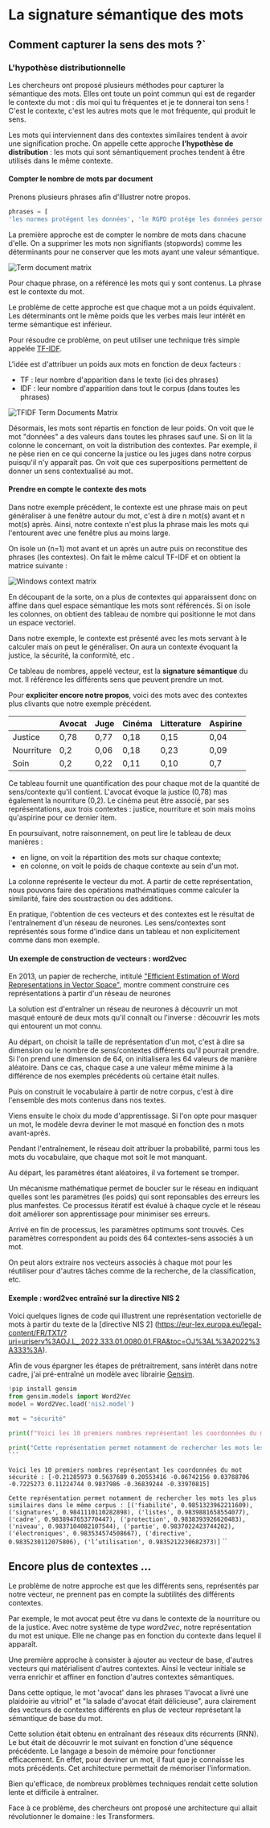 # La signature sémantique des mots

## Comment capturer la sens des mots ?`

### L'hypothèse distributionnelle 

Les chercheurs ont proposé plusieurs méthodes pour capturer la sémantique des mots. Elles ont toute un point commun qui est de regarder le contexte du mot : dis moi qui tu fréquentes et je te donnerai ton sens ! C'est le contexte, c'est les autres mots que le mot fréquente, qui produit le sens. 

Les mots qui interviennent dans des contextes similaires tendent à avoir une signification proche. On appelle cette approche **l’hypothèse de distribution** : les mots qui sont sémantiquement proches tendent à être utilisés dans le même contexte.

#### Compter le nombre de mots par document

Prenons plusieurs phrases afin d'lllustrer notre propos. 


```py
phrases = [
'les normes protégent les données', 'le RGPD protége les données personnelles', 'les cybercriminelles volent les données', 'les juges rendent la justice', 'les juristes protégent des données', "la conformité respecte les normes"]
```

La première approche est de compter le nombre de mots dans chacune d'elle. On a supprimer les mots non signifiants (stopwords) comme les déterminants pour ne conserver que les mots ayant une valeur sémantique. 

![Term document matrix](../assets/img/document_terms_matrix_onehot.png)

Pour chaque phrase, on a référencé les mots qui y sont contenus. La phrase est le contexte du mot. 

Le problème de cette approche est que chaque mot a un poids équivalent. Les déterminants ont le même poids que les verbes mais leur intérêt en terme sémantique est inférieur. 

Pour résoudre ce problème, on peut utiliser une technique très simple appelée [TF-IDF](https://fr.wikipedia.org/wiki/TF-IDF). 

L'idée est d'attribuer un poids aux mots en fonction de deux facteurs : 

- TF : leur nombre d'apparition dans le texte (ici des phrases)
- IDF : leur nombre d'apparition dans tout le corpus (dans toutes les phrases)

![TFIDF Term Documents Matrix](../assets/img/tfidf_document_matrix.png)

Désormais, les mots sont répartis en fonction de leur poids. On voit que le mot "données" a des valeurs dans toutes les phrases sauf une. Si on lit la colonne le concernant, on voit la distribution des contextes. Par exemple, il ne pèse rien en ce qui concerne la justice ou les juges dans notre corpus puisqu'il n'y apparaît pas. On voit que ces superpositions permettent de donner un sens contextualisé au mot. 

#### Prendre en compte le contexte des mots 

Dans notre exemple précédent, le contexte est une phrase mais on peut généraliser à une fenêtre autour du mot, c'est à dire n mot(s) avant et n mot(s) après. Ainsi, notre contexte n'est plus la phrase mais les mots qui l'entourent avec une fenêtre plus au moins large. 

On isole un (n=1) mot avant et un après un autre puis on reconstitue des phrases (les contextes). On fait le même calcul TF-IDF et on obtient la matrice suivante : 

![Windows context matrix](../assets/img/context_matrix.png)

En découpant de la sorte, on a plus de contextes qui apparaissent donc on affine dans quel espace sémantique les mots sont référencés. Si on isole les colonnes, on obtient des tableau de nombre qui positionne le mot dans un espace vectoriel. 

Dans notre exemple, le contexte est présenté avec les mots servant à le calculer mais on peut le généraliser. On aura un contexte évoquant la justice, la sécurité, la conformité, etc .

Ce tableau de nombres, appelé vecteur, est la **signature sémantique** du mot. Il référence les différents sens que peuvent prendre un mot. 

Pour **expliciter encore notre propos**, voici des mots avec des contextes plus clivants que notre exemple précédent. 

| | Avocat | Juge | Cinéma | Litterature | Aspirine | 
| ---| ----- | ---- | ----- | ----- | ----- |
| Justice | 0,78 | 0,77 | 0,18 | 0,15 | 0,04 |
| Nourriture | 0,2 | 0,06 | 0,18 | 0,23 | 0,09 |
| Soin | 0,2 | 0,22 | 0,11 | 0,10 | 0,7 |

Ce tableau fournit une quantification des pour chaque mot de la quantité de sens/contexte qu'il contient. L'avocat évoque la justice (0,78) mas également la nourriture (0,2). Le cinéma peut être associé, par ses représentations, aux trois contextes : justice, nourriture et soin mais moins qu'aspirine pour ce dernier item. 

En poursuivant, notre raisonnement, on peut lire le tableau de deux manières : 

- en ligne, on voit la répartition des mots sur chaque contexte;  
- en colonne, on voit le poids de chaque contexte au sein d'un mot.

La colonne représente le vecteur du mot. A partir de cette représentation, nous pouvons faire des opérations mathématiques comme calculer la similarité, faire des soustraction ou des additions. 

En pratique, l'obtention de ces vecteurs et des contextes est le résultat de l'entraînement d'un réseau de neurones. Les sens/contextes sont représentés sous forme d'indice dans un tableau et non explicitement comme dans mon exemple. 

#### Un exemple de construction de vecteurs : word2vec

En 2013, un papier de recherche, intitulé  ["Efficient Estimation of Word Representations in Vector Space"]([https://arxiv.org/abs/1301.3781][]), montre comment construire ces représentations à partir d'un réseau de neurones

La solution est d'entraîner un réseau de neurones à découvrir un mot masqué entouré de deux mots qu'il connaît ou l'inverse : découvrir les mots qui entourent un mot connu.

Au départ, on choisit la taille de représentation d'un mot, c'est à dire sa dimension ou le nombre de sens/contextes différents qu'il pourrait prendre. Si l'on prend une dimension de 64, on initialisera les 64 valeurs de manière aléatoire. Dans ce cas, chaque case a une valeur même minime à la différence de nos exemples précédents où certaine était nulles. 

Puis on construit le vocabulaire à partir de notre corpus, c'est à dire l'ensemble des mots contenus dans nos textes. 

Viens ensuite le choix du mode d'apprentissage. Si l'on opte pour masquer un mot, le modèle devra deviner le mot masqué en fonction des n mots avant-après. 

Pendant l'entraînement, le réseau doit attribuer la probabilité, parmi tous les mots du vocabulaire, que chaque mot soit le mot manquant. 

Au départ, les paramètres étant aléatoires, il va fortement se tromper. 

Un mécanisme mathématique permet de boucler sur le réseau en indiquant quelles sont les paramètres (les poids) qui sont reponsables des erreurs les plus manfestes. Ce processus itératif est évalué à chaque cycle et le réseau doit améliorer son apprentissage pour minimiser ses erreurs. 

Arrivé en fin de processus, les paramètres optimums sont trouvés. Ces paramètres correspondent au poids des 64 contextes-sens associés à un mot. 

On peut alors extraire nos vecteurs associés à chaque mot pour les réutiliser pour d'autres tâches comme de la recherche, de la classification, etc. 


#### Exemple : word2vec entraîné sur la directive NIS 2

Voici quelques lignes de code qui illustrent une représentation vectorielle de mots à partir du texte de la [directive NIS 2]  (https://eur-lex.europa.eu/legal-content/FR/TXT/?uri=uriserv%3AOJ.L_.2022.333.01.0080.01.FRA&toc=OJ%3AL%3A2022%3A333%3A). 

Afin de vous épargner les étapes de prétraitrement, sans intérêt dans notre cadre, j'ai pré-entraîné un modèle avec librairie [Gensim](https://radimrehurek.com/gensim/index.html).

````python
!pip install gensim
from gensim.models import Word2Vec
model = Word2Vec.load('nis2.model')

mot = "sécurité"

print(f"Voici les 10 premiers nombres représentant les coordonnées du mot {mot} : \n {model.wv[mot][:10]}\n")

print("Cette représentation permet notamment de rechercher les mots les plus similaires dans le même corpus :", model.wv.most_similar('identification'))
```
````
``Voici les 10 premiers nombres représentant les coordonnées du mot sécurité : [-0.21285973 0.5637689 0.20553416 -0.06742156 0.03788706 -0.7225273 0.11224744 0.9837986 -0.36839244 -0.33970815]``

``Cette représentation permet notamment de rechercher les mots les plus similaires dans le même corpus : [('fiabilité', 0.9851323962211609), ('signatures', 0.9841110110282898), ('listes', 0.9839881658554077), ('cadre', 0.9838947653770447), ('protection', 0.9838393926620483), ('niveau', 0.9837104082107544), ('partie', 0.9837022423744202), ('électroniques', 0.983534574508667), ('directive', 0.9835230112075806), ('l’utilisation', 0.9835212230682373)]``
``

## Encore plus de contextes ... 

Le problème de notre approche est que les différents sens, représentés par notre vecteur, ne prennent pas en compte la subtilités des différents contextes. 

Par exemple, le mot avocat peut être vu dans le contexte de la nourriture ou de la justice. Avec notre système de type *word2vec*, notre représentation du mot est unique. Elle ne change pas en fonction du contexte dans lequel il apparaît. 

Une première approche à consister à ajouter au vecteur de base, d'autres vecteurs qui matérialisent d'autres contextes. Ainsi le vecteur initiale se verra enrichir et affiner en fonction d'autres contextes sémantiques. 

Dans cette optique, le mot 'avocat' dans les phrases 'l'avocat a livré une plaidoirie au vitriol" et "la salade d'avocat était délicieuse", aura clairement des vecteurs de contextes différents en plus de vecteur représetant la sémantique de base du mot.

Cette solution était obtenu en entraînant des réseaux dits récurrents (RNN). Le but était de découvrir le mot suivant en fonction d'une séquence précédente. Le langage a besoin de mémoire pour fonctionner efficacement. En effet, pour deviner un mot, il faut que je connaisse les mots précédents. Cet architecture permettait de mémoriser l'information. 

Bien qu'efficace, de nombreux problèmes techniques rendait cette solution lente et difficile à entraîner. 

Face à ce problème, des chercheurs ont proposé une architecture qui allait révolutionner le domaine : les Transformers. 
